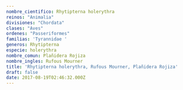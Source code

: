 ```yaml
---
nombre_cientifico: Rhytipterna holerythra
reinos: "Animalia"
divisiones: "Chordata"
clases: "Aves"
ordenes: "Passeriformes"
familias: 'Tyrannidae '
generos: Rhytipterna
especie: holerythra
nombre_comun: Plañidera Rojiza
nombre_ingles: Rufous Mourner
title: 'Rhytipterna holerythra, Rufous Mourner, Plañidera Rojiza'
draft: false
date: 2017-08-19T02:46:32.000Z
---
```


